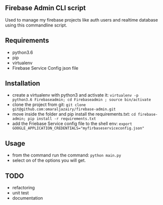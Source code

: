 Firebase Admin CLI script
-------------------------
Used to manage my firebase projects like auth users and realtime database using this commandline script.


Requirements
------------
- python3.6
- pip
- virtualenv
- Firebase Service Config json file

Installation
------------
- create a virtualenv with python3 and activate it: `virtualenv -p python3.6 Firebaseadmin; cd Firebaseadmin ; source bin/activate`
- clone the project from git: `git clone git@github.com:omaraljazairy/firebase-admin.git`
- move inside the folder and pip install the requirements.txt: `cd firebase-admin; pip install -r requirements.txt`
- add the Friebase Service config file to the shell env: `export GOOGLE_APPLICATION_CREDENTIALS="myfirbaseserviceconfig.json"`

Usage
-----

- from the command run the command: `python main.py` 
- select on of the options you will get.

TODO
----
- refactoring
- unit test
- documentation